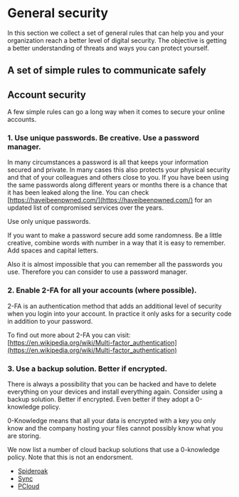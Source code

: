 # General security

In this section we collect a set of general rules that can help you and your organization reach a better level of digital security.
The objective is getting a better understanding of threats and ways you can protect yourself.

## A set of simple rules to communicate safely

## Account security 

A few simple rules can go a long way when it comes to secure your online accounts.

### 1. Use unique passwords. Be creative. Use a password manager.

In many circumstances a password is all that keeps your information secured and private. In many cases this also protects your physical security and that of your colleagues and others close to you.
If you have been using the same passwords along different years or months there is a chance that it has been leaked along the line. You can check [https://haveibeenpwned.com/](https://haveibeenpwned.com/) for an updated list of compromised services over the years.

Use only unique passwords.

If you want to make a password secure add some randomness. Be a little creative, combine words with number in a way that it is easy to remember. Add spaces and capital letters.

Also it is almost impossible that you can remember all the passwords you use. Therefore you can consider to use a password manager.

### 2. Enable 2-FA for all your accounts (where possible).

2-FA is an authentication method that adds an additional level of security when you login into your account. In practice it only asks for a security code in addition to your password.

To find out more about 2-FA you can visit: [https://en.wikipedia.org/wiki/Multi-factor_authentication](https://en.wikipedia.org/wiki/Multi-factor_authentication)

### 3. Use a backup solution. Better if encrypted.

There is always a possibility that you can be hacked and have to delete everything on your devices and install everything again. Consider using a backup solution. Better if encrypted. Even better if they adopt a 0-knowledge policy.

0-Knowledge means that all your data is encrypted with a key you only know and the company hosting your files cannot possibly know what you are storing.

We now list a number of cloud backup solutions that use a 0-knowledge policy. Note that this is not an endorsment.

- [Spideroak](https://spideroak.com/)
- [Sync](https://www.sync.com)
- [PCloud](https://www.pcloud.com)


